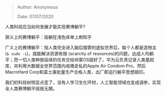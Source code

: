 > Author: Anonymous
>
> Date: 07/07/2020  

人类科技应当如何发展才能实现赛博躺平?

狭义上的赛博躺平：指躺在浅色床单上刷知乎

广义上的赛博躺平：指人类完全进入脑后插管的虚拟世界后，每个人都是造物主 (`$ sudo -i`)，就能解决资源有限 (scarcity of resources)的问题，达成人均躺平；而一切人类种族延续的任务交给哄蒙OS就好了，华为云负责记录人类基因库，并利用大数据全世界范围内收缴走私的Apple Air Condom Pro，然后MacroHard Corp和富土康批量生产合格人类，出厂即运行躺平思想钢印。

我们的科技树明显点歪了，没有人学习生化环材，人工智能领域也变成调参，实现全人类赛博躺平摇摇无期。